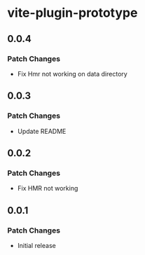 # vite-plugin-prototype

## 0.0.4

### Patch Changes

- Fix Hmr not working on data directory

## 0.0.3

### Patch Changes

- Update README

## 0.0.2

### Patch Changes

- Fix HMR not working

## 0.0.1

### Patch Changes

- Initial release
